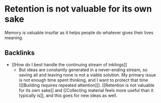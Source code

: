 # Retention is not valuable for its own sake
Memory is valuable insofar as it helps people do whatever gives their lives meaning.

## Backlinks
* [[How do I best handle the continuing stream of inklings]]
	* But ideas are constantly generated in a never-ending stream, so saving all and leaving none is not a viable solution. My primary issue is not enough time spent thinking, and I want to protect that time ([[Building requires repeated attention]]). [[Retention is not valuable for its own sake]] and [[Collecting material feels more useful than it typically is]], and this goes for new ideas as well.

<!-- #Life -->

<!-- {BearID:DD0D66A3-E1E6-4607-B78E-04C57EB31B75-15756-000013043EF8EF61} -->
